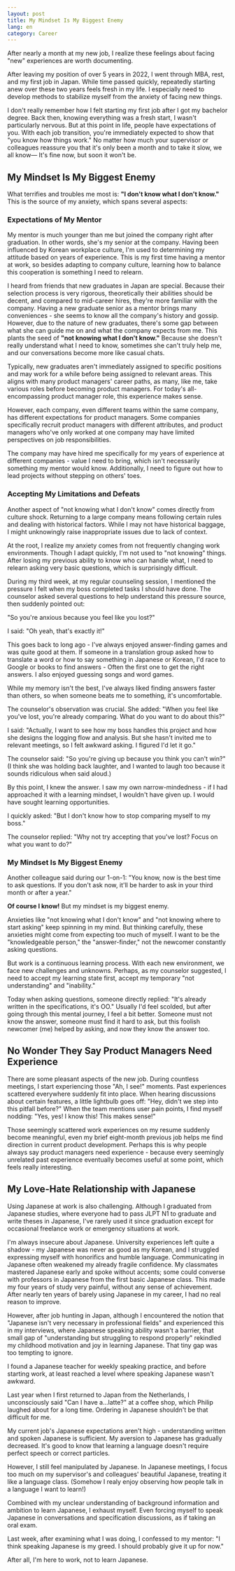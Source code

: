 ```yaml
---
layout: post
title: My Mindset Is My Biggest Enemy
lang: en
category: Career
---
```


After nearly a month at my new job, I realize these feelings about facing "new" experiences are worth documenting.

After leaving my position of over 5 years in 2022, I went through MBA, rest, and my first job in Japan. While time passed quickly, repeatedly starting anew over these two years feels fresh in my life. I especially need to develop methods to stabilize myself from the anxiety of facing new things.

I don't really remember how I felt starting my first job after I got my bachelor degree. Back then, knowing everything was a fresh start, I wasn't particularly nervous. But at this point in life, people have expectations of you. With each job transition, you're immediately expected to show that "you know how things work." No matter how much your supervisor or colleagues reassure you that it's only been a month and to take it slow, we all know—
It's fine now, but soon it won't be.

## My Mindset Is My Biggest Enemy

What terrifies and troubles me most is: **"I don't know what I don't know."** This is the source of my anxiety, which spans several aspects:

### Expectations of My Mentor

My mentor is much younger than me but joined the company right after graduation. In other words, she's my senior at the company. Having been influenced by Korean workplace culture, I'm used to determining my attitude based on years of experience. This is my first time having a mentor at work, so besides adapting to company culture, learning how to balance this cooperation is something I need to relearn.

I heard from friends that new graduates in Japan are special. Because their selection process is very rigorous, theoretically their abilities should be decent, and compared to mid-career hires, they're more familiar with the company. Having a new graduate senior as a mentor brings many conveniences - she seems to know all the company's history and gossip. However, due to the nature of new graduates, there's some gap between what she can guide me on and what the company expects from me. This plants the seed of **"not knowing what I don't know."** Because she doesn't really understand what I need to know, sometimes she can't truly help me, and our conversations become more like casual chats.

Typically, new graduates aren't immediately assigned to specific positions and may work for a while before being assigned to relevant areas. This aligns with many product managers' career paths, as many, like me, take various roles before becoming product managers. For today's all-encompassing product manager role, this experience makes sense. 

However, each company, even different teams within the same company, has different expectations for product managers. Some companies specifically recruit product managers with different attributes, and product managers who've only worked at one company may have limited perspectives on job responsibilities. 

The company may have hired me specifically for my years of experience at different companies - value I need to bring, which isn't necessarily something my mentor would know. Additionally, I need to figure out how to lead projects without stepping on others' toes.


### Accepting My Limitations and Defeats

Another aspect of "not knowing what I don't know" comes directly from culture shock. Returning to a large company means following certain rules and dealing with historical factors. While I may not have historical baggage, I might unknowingly raise inappropriate issues due to lack of context.

At the root, I realize my anxiety comes from not frequently changing work environments. Though I adapt quickly, I'm not used to "not knowing" things. After losing my previous ability to know who can handle what, I need to relearn asking very basic questions, which is surprisingly difficult.

During my third week, at my regular counseling session, I mentioned the pressure I felt when my boss completed tasks I should have done. The counselor asked several questions to help understand this pressure source, then suddenly pointed out:

 "So you're anxious because you feel like you lost?"

I said: "Oh yeah, that's exactly it!"

This goes back to long ago - I've always enjoyed answer-finding games and was quite good at them. If someone in a translation group asked how to translate a word or how to say something in Japanese or Korean, I'd race to Google or books to find answers - Often the first one to get the right answers. I also enjoyed guessing songs and word games. 

While my memory isn't the best, I've always liked finding answers faster than others, so when someone beats me to something, it's uncomfortable.

The counselor's observation was crucial. She added: "When you feel like you've lost, you're already comparing. What do you want to do about this?"

I said: "Actually, I want to see how my boss handles this project and how she designs the logging flow and analysis. But she hasn't invited me to relevant meetings, so I felt awkward asking. I figured I'd let it go."

The counselor said: "So you're giving up because you think you can't win?" (I think she was holding back laughter, and I wanted to laugh too because it sounds ridiculous when said aloud.)

By this point, I knew the answer. I saw my own narrow-mindedness - if I had approached it with a learning mindset, I wouldn't have given up. I would have sought learning opportunities.

I quickly asked: "But I don't know how to stop comparing myself to my boss."

The counselor replied: "Why not try accepting that you've lost? Focus on what you want to do?"

### My Mindset Is My Biggest Enemy

Another colleague said during our 1-on-1: "You know, now is the best time to ask questions. If you don't ask now, it'll be harder to ask in your third month or after a year."

**Of course I know!** But my mindset is my biggest enemy.

Anxieties like "not knowing what I don't know" and "not knowing where to start asking" keep spinning in my mind. But thinking carefully, these anxieties might come from expecting too much of myself. I want to be the "knowledgeable person," the "answer-finder," not the newcomer constantly asking questions.

But work is a continuous learning process. With each new environment, we face new challenges and unknowns. Perhaps, as my counselor suggested, I need to accept my learning state first, accept my temporary "not understanding" and "inability."

Today when asking questions, someone directly replied: "It's already written in the specifications, it's OO." Usually I'd feel scolded, but after going through this mental journey, I feel a bit better. Someone must not know the answer, someone must find it hard to ask, but this foolish newcomer (me) helped by asking, and now they know the answer too.

## No Wonder They Say Product Managers Need Experience

There are some pleasant aspects of the new job. During countless meetings, I start experiencing those "Ah, I see!" moments. Past experiences scattered everywhere suddenly fit into place. When hearing discussions about certain features, a little lightbulb goes off: "Hey, didn't we step into this pitfall before?" When the team mentions user pain points, I find myself nodding: "Yes, yes! I know this! This makes sense!"

Those seemingly scattered work experiences on my resume suddenly become meaningful, even my brief eight-month previous job helps me find direction in current product development. Perhaps this is why people always say product managers need experience - because every seemingly unrelated past experience eventually becomes useful at some point, which feels really interesting.


## My Love-Hate Relationship with Japanese

Using Japanese at work is also challenging. Although I graduated from Japanese studies, where everyone had to pass JLPT N1 to graduate and write theses in Japanese, I've rarely used it since graduation except for occasional freelance work or emergency situations at work.

I'm always insecure about Japanese. University experiences left quite a shadow - my Japanese was never as good as my Korean, and I struggled expressing myself with honorifics and humble language. Communicating in Japanese often weakened my already fragile confidence. My classmates mastered Japanese early and spoke without accents; some could converse with professors in Japanese from the first basic Japanese class. This made my four years of study very painful, without any sense of achievement. After nearly ten years of barely using Japanese in my career, I had no real reason to improve.

However, after job hunting in Japan, although I encountered the notion that "Japanese isn't very necessary in professional fields" and experienced this in my interviews, where Japanese speaking ability wasn't a barrier, that small gap of "understanding but struggling to respond properly" rekindled my childhood motivation and joy in learning Japanese. That tiny gap was too tempting to ignore.

I found a Japanese teacher for weekly speaking practice, and before starting work, at least reached a level where speaking Japanese wasn't awkward.

Last year when I first returned to Japan from the Netherlands, I unconsciously said "Can I have a...latte?" at a coffee shop, which Philip laughed about for a long time. Ordering in Japanese shouldn't be that difficult for me.

My current job's Japanese expectations aren't high - understanding written and spoken Japanese is sufficient. My aversion to Japanese has gradually decreased. It's good to know that learning a language doesn't require perfect speech or correct particles.

However, I still feel manipulated by Japanese. In Japanese meetings, I focus too much on my supervisor's and colleagues' beautiful Japanese, treating it like a language class. (Somehow I realy enjoy observing how people talk in a language I want to learn!) 

Combined with my unclear understanding of background information and ambition to learn Japanese, I exhaust myself. Even forcing myself to speak Japanese in conversations and specification discussions, as if taking an oral exam.

Last week, after examining what I was doing, I confessed to my mentor: "I think speaking Japanese is my greed. I should probably give it up for now."

After all, I'm here to work, not to learn Japanese.

